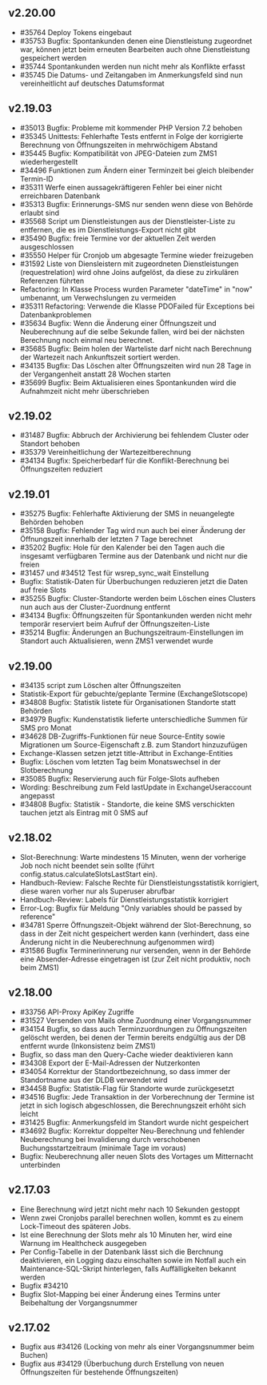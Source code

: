 ## v2.20.00

* #35764 Deploy Tokens eingebaut
* #35753 Bugfix: Spontankunden denen eine Dienstleistung zugeordnet war, können jetzt beim erneuten Bearbeiten auch ohne Dienstleistung gespeichert werden
* #35744 Spontankunden werden nun nicht mehr als Konflikte erfasst
* #35745 Die Datums- und Zeitangaben im Anmerkungsfeld sind nun vereinheitlicht auf deutsches Datumsformat

## v2.19.03

* #35013 Bugfix: Probleme mit kommender PHP Version 7.2 behoben
* #35345 Unittests: Fehlerhafte Tests entfernt in Folge der korrigierte Berechnung von Öffnungszeiten in mehrwöchigem Abstand
* #35445 Bugfix: Kompatibilität von JPEG-Dateien zum ZMS1 wiederhergestellt
* #34496 Funktionen zum Ändern einer Terminzeit bei gleich bleibender Termin-ID
* #35311 Werfe einen aussagekräftigeren Fehler bei einer nicht erreichbaren Datenbank
* #35313 Bugfix: Erinnerungs-SMS nur senden wenn diese von Behörde erlaubt sind
* #35568 Script um Dienstleistungen aus der Dienstleister-Liste zu entfernen, die es im Dienstleistungs-Export nicht gibt
* #35490 Bugfix: freie Termine vor der aktuellen Zeit werden ausgeschlossen
* #35550 Helper für Cronjob um abgesagte Termine wieder freizugeben
* #31592 Liste von Diensleistern mit zugeordneten Dienstleistungen (requestrelation) wird ohne Joins aufgelöst, da diese zu zirkulären Referenzen führten
* Refactoring: In Klasse Process wurden Parameter "dateTime" in "now" umbenannt, um Verwechslungen zu vermeiden
* #35311 Refactoring: Verwende die Klasse PDOFailed für Exceptions bei Datenbankproblemen 
* #35634 Bugfix: Wenn die Änderung einer Öffnungszeit und Neuberechnung auf die selbe Sekunde fallen, wird bei der nächsten Berechnung noch einmal neu berechnet.
* #35685 Bugfix: Beim holen der Warteliste darf nicht nach Berechnung der Wartezeit nach Ankunftszeit sortiert werden.
* #34135 Bugfix: Das Löschen alter Öffnungszeiten wird nun 28 Tage in der Vergangenheit anstatt 28 Wochen starten
* #35699 Bugfix: Beim Aktualisieren eines Spontankunden wird die Aufnahmzeit nicht mehr überschrieben

## v2.19.02

* #31487 Bugfix: Abbruch der Archivierung bei fehlendem Cluster oder Standort behoben
* #35379 Vereinheitlichung der Wartezeitberechnung
* #34134 Bugfix: Speicherbedarf für die Konflikt-Berechnung bei Öffnungszeiten reduziert

## v2.19.01

* #35275 Bugfix: Fehlerhafte Aktivierung der SMS in neuangelegte Behörden behoben
* #35158 Bugfix: Fehlender Tag wird nun auch bei einer Änderung der Öffnungszeit innerhalb der letzten 7 Tage berechnet
* #35202 Bugfix: Hole für den Kalender bei den Tagen auch die insgesamt verfügbaren Termine aus der Datenbank und nicht nur die freien
* #31457 und #34512 Test für wsrep_sync_wait Einstellung
* Bugfix: Statistik-Daten für Überbuchungen reduzieren jetzt die Daten auf freie Slots
* #35255 Bugfix: Cluster-Standorte werden beim Löschen eines Clusters nun auch aus der Cluster-Zuordnung entfernt
* #34134 Bugfix: Öffnungszeiten für Spontankunden werden nicht mehr temporär reserviert beim Aufruf der Öffnungszeiten-Liste
* #35214 Bugfix: Änderungen an Buchungszeitraum-Einstellungen im Standort auch Aktualisieren, wenn ZMS1 verwendet wurde

## v2.19.00

* #34135 script zum Löschen alter Öffnungszeiten
* Statistik-Export für gebuchte/geplante Termine (ExchangeSlotscope)
* #34808 Bugfix: Statistik listete für Organisationen Standorte statt Behörden
* #34979 Bugfix: Kundenstatistik lieferte unterschiedliche Summen für SMS pro Monat
* #34628 DB-Zugriffs-Funktionen für neue Source-Entity sowie Migrationen um Source-Eigenschaft z.B. zum Standort hinzuzufügen
* Exchange-Klassen setzen jetzt title-Attribut in Exchange-Entities
* Bugfix: Löschen vom letzten Tag beim Monatswechsel in der Slotberechnung
* #35085 Bugfix: Reservierung auch für Folge-Slots aufheben
* Wording: Beschreibung zum Feld lastUpdate in ExchangeUseraccount angepasst
* #34808 Bugfix: Statistik - Standorte, die keine SMS verschickten tauchen jetzt als Eintrag mit 0 SMS auf

## v2.18.02

* Slot-Berechnung: Warte mindestens 15 Minuten, wenn der vorherige Job noch nicht beendet sein sollte (führt config.status.calculateSlotsLastStart ein).
* Handbuch-Review: Falsche Rechte für Dienstleistungsstatistik korrigiert, diese waren vorher nur als Superuser abrufbar
* Handbuch-Review: Labels für Dienstleistungsstatistik korrigiert
* Error-Log: Bugfix für Meldung "Only variables should be passed by reference"
* #34781 Sperre Öffnungszeit-Objekt während der Slot-Berechnung, so dass in der Zeit nicht gespeichert werden kann (verhindert, dass eine Änderung nicht in die Neuberechnung aufgenommen wird)
* #31586 Bugfix Terminerinnerung nur versenden, wenn in der Behörde eine Absender-Adresse eingetragen ist (zur Zeit nicht produktiv, noch beim ZMS1)


## v2.18.00

* #33756 API-Proxy ApiKey Zugriffe
* #31527 Versenden von Mails ohne Zuordnung einer Vorgangsnummer
* #34154 Bugfix, so dass auch Terminzuordnungen zu Öffnungszeiten gelöscht werden, bei denen der Termin bereits endgültig aus der DB entfernt wurde (Inkonsistenz beim ZMS1)
* Bugfix, so dass man den Query-Cache wieder deaktivieren kann
* #34308 Export der E-Mail-Adressen der Nutzerkonten
* #34054 Korrektur der Standortbezeichnung, so dass immer der Standortname aus der DLDB verwendet wird
* #34458 Bugfix: Statistik-Flag für Standorte wurde zurückgesetzt 
* #34516 Bugfix: Jede Transaktion in der Vorberechnung der Termine ist jetzt in sich logisch abgeschlossen, die Berechnungszeit erhöht sich leicht
* #31425 Bugfix: Anmerkungsfeld im Standort wurde nicht gespeichert
* #34692 Bugfix: Korrektur doppelter Neu-Berechnung und fehlender Neuberechnung bei Invalidierung durch verschobenen Buchungsstartzeitraum (minimale Tage im voraus)
* Bugfix: Neuberechnung aller neuen Slots des Vortages um Mitternacht unterbinden


## v2.17.03

* Eine Berechnung wird jetzt nicht mehr nach 10 Sekunden gestoppt
* Wenn zwei Cronjobs parallel berechnen wollen, kommt es zu einem Lock-Timeout des späteren Jobs.
* Ist eine Berechnung der Slots mehr als 10 Minuten her, wird eine Warnung im Healthcheck ausgegeben
* Per Config-Tabelle in der Datenbank lässt sich die Berchnung deaktivieren, ein Logging dazu einschalten sowie im Notfall auch ein Maintenance-SQL-Skript hinterlegen, falls Auffälligkeiten bekannt werden
* Bugfix #34210
* Bugfix Slot-Mapping bei einer Änderung eines Termins unter Beibehaltung der Vorgangsnummer


## v2.17.02

* Bugfix aus #34126 (Locking von mehr als einer Vorgangsnummer beim Buchen)
* Bugfix aus #34129 (Überbuchung durch Erstellung von neuen Öffnungszeiten für bestehende Öffnungszeiten)
